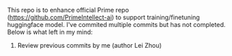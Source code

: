 This repo is to enhance official Prime repo (https://github.com/PrimeIntellect-ai) to support training/finetuning huggingface model. I've commited multiple commits but has not completed. Below is what left in my mind:

1. Review previous commits by me (author Lei Zhou)